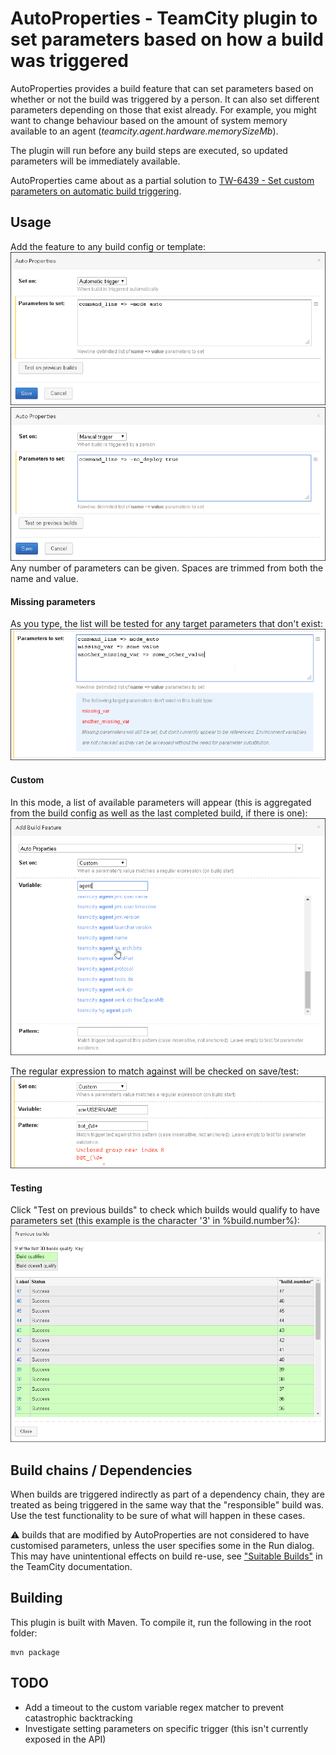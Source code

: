 # AutoProperties - TeamCity plugin to set parameters based on how a build was triggered
AutoProperties provides a build feature that can set parameters based on whether or not the build was triggered by a person. It can also set different parameters depending on those that exist already. For example, you might want to change behaviour based on the amount of system memory available to an agent (*teamcity.agent.hardware.memorySizeMb*).

The plugin will run before any build steps are executed, so updated parameters will be immediately available.

AutoProperties came about as a partial solution to [TW-6439 - Set custom parameters on automatic build triggering](https://youtrack.jetbrains.com/issue/TW-6439).

## Usage
Add the feature to any build config or template:
![auto](/images/auto.png)
![manual](/images/manual.png)
Any number of parameters can be given. Spaces are trimmed from both the name and value.

#### Missing parameters
As you type, the list will be tested for any target parameters that don't exist:
![missing_vars](/images/missing_vars.png)

#### Custom
In this mode, a list of available parameters will appear (this is aggregated from the build config as well as the last completed build, if there is one):
![custom_params](/images/custom_params.png)

The regular expression to match against will be checked on save/test:
![custom_pattern_error](/images/custom_pattern_error.png)

#### Testing
Click "Test on previous builds" to check which builds would qualify to have parameters set (this example is the character '3' in %build.number%):
![test_previous](/images/test_previous.png)


## Build chains / Dependencies
When builds are triggered indirectly as part of a dependency chain, they are treated as being triggered in the same way that the "responsible" build was. Use the test functionality to be sure of what will happen in these cases.

:warning: builds that are modified by AutoProperties are not considered to have customised parameters, unless the user specifies some in the Run dialog. This may have unintentional effects on build re-use, see ["Suitable Builds"](https://confluence.jetbrains.com/display/TCD10/Snapshot+Dependencies) in the TeamCity documentation.


## Building
This plugin is built with Maven. To compile it, run the following in the root folder:

```
mvn package
```

## TODO
- Add a timeout to the custom variable regex matcher to prevent catastrophic backtracking
- Investigate setting parameters on specific trigger (this isn't currently exposed in the API)